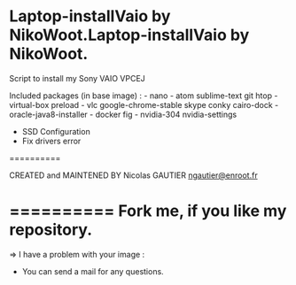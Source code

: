 Laptop-installVaio by NikoWoot.Laptop-installVaio by NikoWoot.
==================

Script to install my Sony VAIO VPCEJ

Included packages (in base image) : - nano
		   							- atom sublime-text git htop
		   							- virtual-box preload
		   							- vlc google-chrome-stable skype conky cairo-dock
		   							- oracle-java8-installer
		   							- docker fig
		   							- nvidia-304 nvidia-settings
		   							
- SSD Configuration
- Fix drivers error


==========

CREATED and MAINTENED BY
Nicolas GAUTIER <ngautier@enroot.fr>

==========
	Fork me, if you like my repository.
==========

=> I have a problem with your image :
- You can send a mail for any questions.
